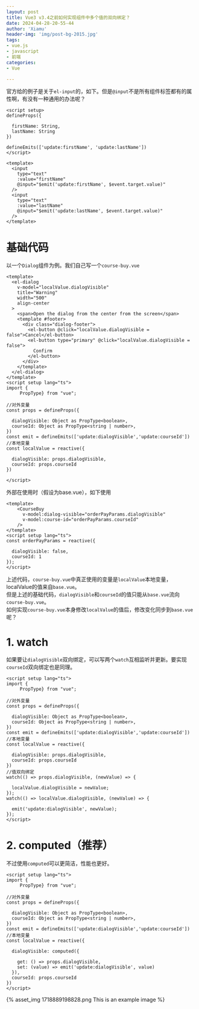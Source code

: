 ```yaml
---
layout: post
title: Vue3 v3.4之前如何实现组件中多个值的双向绑定？
date: 2024-04-28-20-55-44
author: 'Xiamu'
header-img: 'img/post-bg-2015.jpg'
tags:
- vue.js
- javascript
- 前端
categories:
- Vue

---
```



官方给的例子是关于`el-input`的，如下。但是`@input`不是所有组件标签都有的属性啊，有没有一种通用的办法呢？

```prism language-html
<script setup>
defineProps({
     
  firstName: String,
  lastName: String
})

defineEmits(['update:firstName', 'update:lastName'])
</script>

<template>
  <input
    type="text"
    :value="firstName"
    @input="$emit('update:firstName', $event.target.value)"
  />
  <input
    type="text"
    :value="lastName"
    @input="$emit('update:lastName', $event.target.value)"
  />
</template>
```

# 基础代码

以一个`Dialog`组件为例。我们自己写一个`course-buy.vue`

```prism language-html
<template>
  <el-dialog
    v-model="localValue.dialogVisible"
    title="Warning"
    width="500"
    align-center
  >
    <span>Open the dialog from the center from the screen</span>
    <template #footer>
      <div class="dialog-footer">
        <el-button @click="localValue.dialogVisible = false">Cancel</el-button>
        <el-button type="primary" @click="localValue.dialogVisible = false">
          Confirm
        </el-button>
      </div>
    </template>
  </el-dialog>
</template>
<script setup lang="ts">
import {
     PropType} from "vue";

//对外变量
const props = defineProps({
     
  dialogVisible: Object as PropType<boolean>,
  courseId: Object as PropType<string | number>,
})
const emit = defineEmits(['update:dialogVisible','update:courseId'])
//本地变量
const localValue = reactive({
     
  dialogVisible: props.dialogVisible,
  courseId: props.courseId
})

</script>
```

外部在使用时（假设为base.vue），如下使用

```prism language-html
<template>
	<CourseBuy
      v-model:dialog-visible="orderPayParams.dialogVisible"
      v-model:course-id="orderPayParams.courseId"
    />
</template>
<script setup lang="ts">
const orderPayParams = reactive({
     
  dialogVisible: false,
  courseId: 1
});
</script>
```

上述代码，`course-buy.vue`中真正使用的变量是`localValue`本地变量，localValue的值来自`base.vue`。  
但是上述的基础代码，`dialogVisible`和`courseId`的值只能从`base.vue`流向`course-buy.vue`。  
如何实现`course-buy.vue`本身修改`localValue`的值后，修改变化同步到`base.vue`呢？

# 1. watch

如果要让`dialogVisible`双向绑定，可以写两个`watch`互相监听并更新。要实现`courseId`双向绑定也是同理。

```prism language-html
<script setup lang="ts">
import {
     PropType} from "vue";

//对外变量
const props = defineProps({
     
  dialogVisible: Object as PropType<boolean>,
  courseId: Object as PropType<string | number>,
})
const emit = defineEmits(['update:dialogVisible','update:courseId'])
//本地变量
const localValue = reactive({
     
  dialogVisible: props.dialogVisible,
  courseId: props.courseId
})
//值双向绑定
watch(() => props.dialogVisible, (newValue) => {
     
  localValue.dialogVisible = newValue;
});
watch(() => localValue.dialogVisible, (newValue) => {
     
  emit('update:dialogVisible', newValue);
});
</script>
```

# 2. computed（推荐）

不过使用`computed`可以更简洁，性能也更好。

```prism language-html
<script setup lang="ts">
import {
     PropType} from "vue";

//对外变量
const props = defineProps({
     
  dialogVisible: Object as PropType<boolean>,
  courseId: Object as PropType<string | number>,
})
const emit = defineEmits(['update:dialogVisible','update:courseId'])
//本地变量
const localValue = reactive({
     
  dialogVisible: computed({
     
    get: () => props.dialogVisible,
    set: (value) => emit('update:dialogVisible', value)
  }),
  courseId: props.courseId
})
</script>
```

{% asset_img 1718889198828.png This is an example image %}
